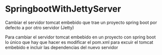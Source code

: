 # SpringbootWithJettyServer
Cambiar el servidor tomcat embebido que trae un proyecto spring boot por defecto a  por otro servidor (Jetty)

Para cambiar el servidor tomcat embebido en un proyecto con spring boot lo único que hay que hacer
es modificar el pom.xml para excuir el tomcat embebido e incluir las dependencias del nuevo servidor

